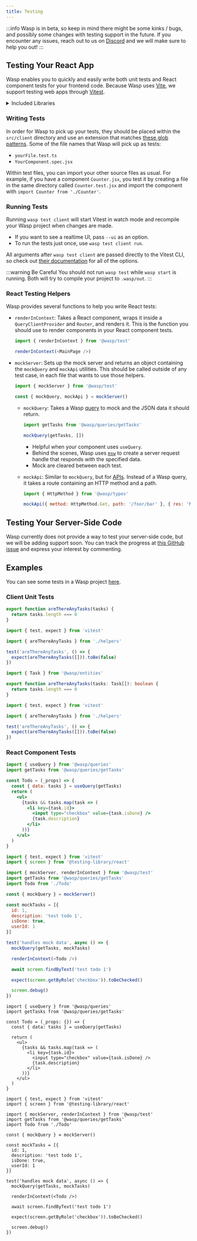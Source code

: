 ```yaml
---
title: Testing
---
```


:::info
Wasp is in beta, so keep in mind there might be some kinks / bugs, and possibly some changes with testing support in the future. If you encounter any issues, reach out to us on [Discord](https://discord.gg/rzdnErX) and we will make sure to help you out!
:::

## Testing Your React App

Wasp enables you to quickly and easily write both unit tests and React component tests for your frontend code. Because Wasp uses [Vite](https://vitejs.dev/), we support testing web apps through [Vitest](https://vitest.dev/).

<details>
  <summary>Included Libraries</summary>
  <div>

  [`vitest`](https://www.npmjs.com/package/vitest): Unit test framework with native Vite support.

  [`@vitest/ui`](https://www.npmjs.com/package/@vitest/ui): A nice UI for seeing your test results.

  [`jsdom`](https://www.npmjs.com/package/jsdom): A web browser test environment for Node.js.

  [`@testing-library/react`](https://www.npmjs.com/package/@testing-library/react) / [`@testing-library/jest-dom`](https://www.npmjs.com/package/@testing-library/jest-dom): Testing helpers.

  [`msw`](https://www.npmjs.com/package/msw): A server mocking library.

  </div>
</details>

### Writing Tests

In order for Wasp to pick up your tests, they should be placed within the `src/client` directory and use an extension that matches [these glob patterns](https://vitest.dev/config#include). Some of the file names that Wasp will pick up as tests:

- `yourFile.test.ts`
- `YourComponent.spec.jsx`

Within test files, you can import your other source files as usual. For example, if you have a component `Counter.jsx`, you test it by creating a file in the same directory called `Counter.test.jsx` and import the component with `import Counter from './Counter'`.

### Running Tests

Running `wasp test client` will start Vitest in watch mode and recompile your Wasp project when changes are made.

- If you want to see a realtime UI, pass `--ui` as an option.
- To run the tests just once, use `wasp test client run`.

All arguments after `wasp test client` are passed directly to the Vitest CLI, so check out [their documentation](https://vitest.dev/guide/cli.html) for all of the options.

:::warning Be Careful
You should not run `wasp test` while `wasp start` is running. Both will try to compile your project to `.wasp/out`.
:::

### React Testing Helpers

Wasp provides several functions to help you write React tests:

- `renderInContext`: Takes a React component, wraps it inside a `QueryClientProvider` and `Router`, and renders it. This is the function you should use to render components in your React component tests.
  ```js
  import { renderInContext } from '@wasp/test'

  renderInContext(<MainPage />)
  ```

- `mockServer`: Sets up the mock server and returns an object containing the `mockQuery` and `mockApi` utilities. This should be called outside of any test case, in each file that wants to use those helpers.
    ```js
    import { mockServer } from '@wasp/test'

    const { mockQuery, mockApi } = mockServer()
    ```

  - `mockQuery`: Takes a Wasp [query](/docs/database/operations) to mock and the JSON data it should return.
    ```js
    import getTasks from '@wasp/queries/getTasks'
  
    mockQuery(getTasks, [])
    ```
    - Helpful when your component uses `useQuery`.
    - Behind the scenes, Wasp uses [`msw`](https://npmjs.com/package/msw) to create a server request handle that responds with the specified data.
    - Mock are cleared between each test.

  - `mockApi`: Similar to `mockQuery`, but for [APIs](/docs/advanced/apis). Instead of a Wasp query, it takes a route containing an HTTP method and a path.
    ```js
    import { HttpMethod } from '@wasp/types'

    mockApi({ method: HttpMethod.Get, path: '/foor/bar' }, { res: 'hello' })
    ```

## Testing Your Server-Side Code

Wasp currently does not provide a way to test your server-side code, but we will be adding support soon. You can track the progress at [this GitHub issue](https://github.com/waps-lang/wasp/issues/110) and express your interest by commenting.

## Examples

You can see some tests in a Wasp project [here](https://github.com/wasp-lang/wasp/blob/release/waspc/examples/todoApp/src/client/pages/auth/helpers.test.ts).

### Client Unit Tests

<Tabs groupId="js-ts">
<TabItem value="js" label="JavaScript">

```js title="src/client/helpers.js"
export function areThereAnyTasks(tasks) {
  return tasks.length === 0
}
```

```js title="src/client/helpers.test.js"
import { test, expect } from 'vitest'

import { areThereAnyTasks } from './helpers'

test('areThereAnyTasks', () => {
  expect(areThereAnyTasks([])).toBe(false)
})
```

</TabItem>
<TabItem value="ts" label="TypeScript">

```ts title="src/client/helpers.ts"
import { Task } from '@wasp/entities'

export function areThereAnyTasks(tasks: Task[]): boolean {
  return tasks.length === 0
}
```

```ts title="src/client/helpers.test.ts"
import { test, expect } from 'vitest'

import { areThereAnyTasks } from './helpers'

test('areThereAnyTasks', () => {
  expect(areThereAnyTasks([])).toBe(false)
})
```

</TabItem>
</Tabs>

### React Component Tests

<Tabs groupId="js-ts">
<TabItem value="js" label="JavaScript">

```jsx title="src/client/Todo.jsx"
import { useQuery } from '@wasp/queries'
import getTasks from '@wasp/queries/getTasks'

const Todo = (_props) => {
  const { data: tasks } = useQuery(getTasks)
  return (
    <ul>
      {tasks && tasks.map(task => (
        <li key={task.id}>
          <input type="checkbox" value={task.isDone} />
          {task.description}
        </li>
      ))}
    </ul>
  )
}
```

```js title=src/client/Todo.test.jsx
import { test, expect } from 'vitest'
import { screen } from '@testing-library/react'

import { mockServer, renderInContext } from '@wasp/test'
import getTasks from '@wasp/queries/getTasks'
import Todo from './Todo'

const { mockQuery } = mockServer()

const mockTasks = [{
  id: 1,
  description: 'test todo 1',
  isDone: true,
  userId: 1
}]

test('handles mock data', async () => {
  mockQuery(getTasks, mockTasks)

  renderInContext(<Todo />)

  await screen.findByText('test todo 1')

  expect(screen.getByRole('checkbox')).toBeChecked()

  screen.debug()
})
```

</TabItem>
<TabItem value="ts" label="TypeScript">

```tsx title="src/client/Todo.tsx"
import { useQuery } from '@wasp/queries'
import getTasks from '@wasp/queries/getTasks'

const Todo = (_props: {}) => {
  const { data: tasks } = useQuery(getTasks)

  return (
    <ul>
      {tasks && tasks.map(task => (
        <li key={task.id}>
          <input type="checkbox" value={task.isDone} />
          {task.description}
        </li>
      ))}
    </ul>
  )
}
```

```tsx title=src/client/Todo.test.tsx
import { test, expect } from 'vitest'
import { screen } from '@testing-library/react'

import { mockServer, renderInContext } from '@wasp/test'
import getTasks from '@wasp/queries/getTasks'
import Todo from './Todo'

const { mockQuery } = mockServer()

const mockTasks = [{
  id: 1,
  description: 'test todo 1',
  isDone: true,
  userId: 1
}]

test('handles mock data', async () => {
  mockQuery(getTasks, mockTasks)

  renderInContext(<Todo />)

  await screen.findByText('test todo 1')

  expect(screen.getByRole('checkbox')).toBeChecked()

  screen.debug()
})
```

</TabItem>
</Tabs>
